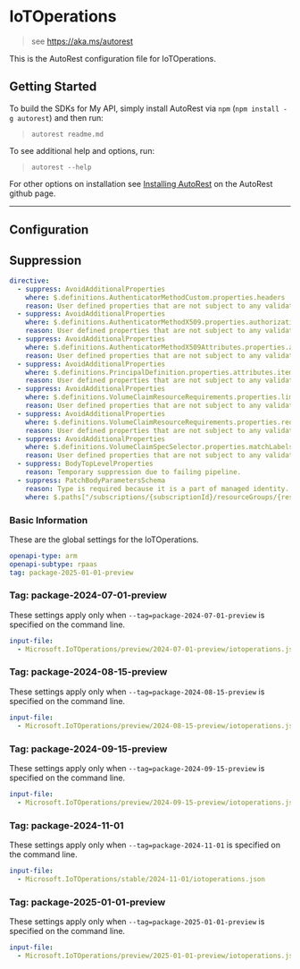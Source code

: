 # IoTOperations

> see https://aka.ms/autorest

This is the AutoRest configuration file for IoTOperations.

## Getting Started

To build the SDKs for My API, simply install AutoRest via `npm` (`npm install -g autorest`) and then run:

> `autorest readme.md`

To see additional help and options, run:

> `autorest --help`

For other options on installation see [Installing AutoRest](https://aka.ms/autorest/install) on the AutoRest github page.

---

## Configuration

## Suppression

``` yaml
directive:
  - suppress: AvoidAdditionalProperties
    where: $.definitions.AuthenticatorMethodCustom.properties.headers
    reason: User defined properties that are not subject to any validations.
  - suppress: AvoidAdditionalProperties
    where: $.definitions.AuthenticatorMethodX509.properties.authorizationAttributes
    reason: User defined properties that are not subject to any validations.
  - suppress: AvoidAdditionalProperties
    where: $.definitions.AuthenticatorMethodX509Attributes.properties.attributes
    reason: User defined properties that are not subject to any validations.
  - suppress: AvoidAdditionalProperties
    where: $.definitions.PrincipalDefinition.properties.attributes.items
    reason: User defined properties that are not subject to any validations.
  - suppress: AvoidAdditionalProperties
    where: $.definitions.VolumeClaimResourceRequirements.properties.limits
    reason: User defined properties that are not subject to any validations.
  - suppress: AvoidAdditionalProperties
    where: $.definitions.VolumeClaimResourceRequirements.properties.requests
    reason: User defined properties that are not subject to any validations.
  - suppress: AvoidAdditionalProperties
    where: $.definitions.VolumeClaimSpecSelector.properties.matchLabels
    reason: User defined properties that are not subject to any validations.
  - suppress: BodyTopLevelProperties
    reason: Temporary suppression due to failing pipeline.
  - suppress: PatchBodyParametersSchema
    reason: Type is required because it is a part of managed identity.
    where: $.paths["/subscriptions/{subscriptionId}/resourceGroups/{resourceGroupName}/providers/Microsoft.IoTOperations/instances/{instanceName}"].patch.parameters[4].schema.properties.identity
```

### Basic Information

These are the global settings for the IoTOperations.

```yaml
openapi-type: arm
openapi-subtype: rpaas
tag: package-2025-01-01-preview
```

### Tag: package-2024-07-01-preview

These settings apply only when `--tag=package-2024-07-01-preview` is specified on the command line.

```yaml $(tag) == 'package-2024-07-01-preview'
input-file:
  - Microsoft.IoTOperations/preview/2024-07-01-preview/iotoperations.json
```

### Tag: package-2024-08-15-preview

These settings apply only when `--tag=package-2024-08-15-preview` is specified on the command line.

```yaml $(tag) == 'package-2024-08-15-preview'
input-file:
  - Microsoft.IoTOperations/preview/2024-08-15-preview/iotoperations.json
```

### Tag: package-2024-09-15-preview

These settings apply only when `--tag=package-2024-09-15-preview` is specified on the command line.

```yaml $(tag) == 'package-2024-09-15-preview'
input-file:
  - Microsoft.IoTOperations/preview/2024-09-15-preview/iotoperations.json
```
### Tag: package-2024-11-01

These settings apply only when `--tag=package-2024-11-01` is specified on the command line.

```yaml $(tag) == 'package-2024-11-01'
input-file:
  - Microsoft.IoTOperations/stable/2024-11-01/iotoperations.json
```
### Tag: package-2025-01-01-preview

These settings apply only when `--tag=package-2025-01-01-preview` is specified on the command line.

```yaml $(tag) == 'package-2025-01-01-preview'
input-file:
  - Microsoft.IoTOperations/preview/2025-01-01-preview/iotoperations.json
```